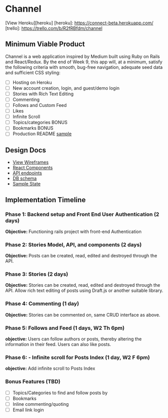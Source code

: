 # Channel
[View Heroku][heroku]
[heroku]: https://connect-beta.herokuapp.com/
[trello]: https://trello.com/b/R2fRBfdm/channel

## Minimum Viable Product

Channel is a web application inspired by Medium built using Ruby on Rails
and React/Redux.  By the end of Week 9, this app will, at a minimum, satisfy the
following criteria with smooth, bug-free navigation, adequate seed data and
sufficient CSS styling:

- [ ] Hosting on Heroku
- [ ] New account creation, login, and guest/demo login
- [ ] Stories with Rich Text Editing
- [ ] Commenting
- [ ] Follows and Custom Feed
- [ ] Likes
- [ ] Infinite Scroll
- [ ] Topics/categories BONUS
- [ ] Bookmarks BONUS
- [ ] Production README [sample](docs/production_readme.md)

## Design Docs
* [View Wireframes][wireframes]
* [React Components][components]
* [API endpoints][api-endpoints]
* [DB schema][schema]
* [Sample State][sample-state]

[wireframes]: docs/wireframes
[components]: docs/component-hierarchy.md
[sample-state]: docs/sample-state.md
[api-endpoints]: docs/api-endpoints.md
[schema]: docs/schema.md

## Implementation Timeline

### Phase 1: Backend setup and Front End User Authentication (2 days)

**Objective:** Functioning rails project with front-end Authentication

### Phase 2: Stories Model, API, and components (2 days)

**Objective:** Posts can be created, read, edited and destroyed through
the API.

### Phase 3: Stories (2 days)
**Objective:** Stories can be created, read, edited and destroyed through the API.  Allow rich text editing of posts using Draft.js or another suitable library.

### Phase 4: Commenting (1 day)

**Objective:** Stories can be commented on, same CRUD interface as above.

### Phase 5: Follows and Feed (1 days, W2 Th 6pm)

**objective:** Users can follow authors or posts, thereby altering the information in their feed. Users can also like posts.

### Phase 6: - Infinite scroll for Posts Index (1 day, W2 F 6pm)

**objective:** Add infinite scroll to Posts Index

### Bonus Features (TBD)
- [ ] Topics/Categories to find and follow posts by
- [ ] Bookmarks
- [ ] Inline commenting/quoting
- [ ] Email link login
